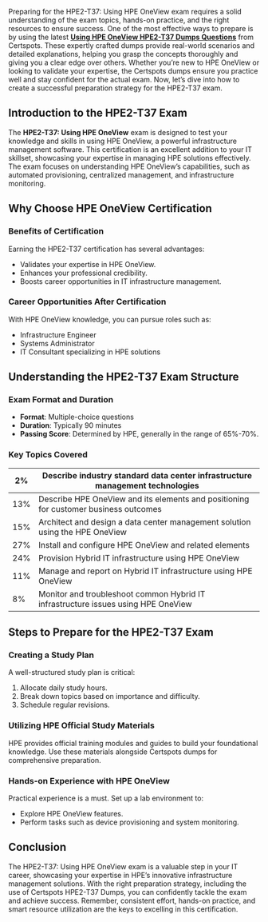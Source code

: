 <p>Preparing for the HPE2-T37: Using HPE OneView exam requires a solid understanding of the exam topics, hands-on practice, and the right resources to ensure success. One of the most effective ways to prepare is by using the latest <strong><a href="https://www.certspots.com/exam/hpe2-t37/">Using HPE OneView HPE2-T37 Dumps Questions</a></strong> from Certspots. These expertly crafted dumps provide real-world scenarios and detailed explanations, helping you grasp the concepts thoroughly and giving you a clear edge over others. Whether you’re new to HPE OneView or looking to validate your expertise, the Certspots dumps ensure you practice well and stay confident for the actual exam. Now, let’s dive into how to create a successful preparation strategy for the HPE2-T37 exam.</p>
<h2><strong>Introduction to the HPE2-T37 Exam</strong></h2>
<p>The <strong>HPE2-T37: Using HPE OneView</strong> exam is designed to test your knowledge and skills in using HPE OneView, a powerful infrastructure management software. This certification is an excellent addition to your IT skillset, showcasing your expertise in managing HPE solutions effectively. The exam focuses on understanding HPE OneView’s capabilities, such as automated provisioning, centralized management, and infrastructure monitoring.</p>
<h2><strong>Why Choose HPE OneView Certification</strong></h2>
<h3><strong>Benefits of Certification</strong></h3>
<p>Earning the HPE2-T37 certification has several advantages:</p>
<ul>
	<li>Validates your expertise in HPE OneView.</li>
	<li>Enhances your professional credibility.</li>
	<li>Boosts career opportunities in IT infrastructure management.</li>
</ul>
<h3><strong>Career Opportunities After Certification</strong></h3>
<p>With HPE OneView knowledge, you can pursue roles such as:</p>
<ul>
	<li>Infrastructure Engineer</li>
	<li>Systems Administrator</li>
	<li>IT Consultant specializing in HPE solutions</li>
</ul>
<h2><strong>Understanding the HPE2-T37 Exam Structure</strong></h2>
<h3><strong>Exam Format and Duration</strong></h3>
<ul>
	<li><strong>Format</strong>: Multiple-choice questions</li>
	<li><strong>Duration</strong>: Typically 90 minutes</li>
	<li><strong>Passing Score</strong>: Determined by HPE, generally in the range of 65%-70%.</li>
</ul>
<h3><strong>Key Topics Covered</strong></h3>
<table>
<thead>
<tr>
<th>2%</th>
<th>Describe industry standard data center infrastructure management technologies</th>
</tr>
</thead>
<tbody>
<tr>
<td>13%</td>
<td>Describe HPE OneView and its elements and positioning for customer business outcomes</td>
</tr>
<tr>
<td>15%</td>
<td>Architect and design a data center management solution using the HPE OneView</td>
</tr>
<tr>
<td>27%</td>
<td>Install and configure HPE OneView and related elements</td>
</tr>
<tr>
<td>24%</td>
<td>Provision Hybrid IT infrastructure using HPE OneView</td>
</tr>
<tr>
<td>11%</td>
<td>Manage and report on Hybrid IT infrastructure using HPE OneView</td>
</tr>
<tr>
<td>8%</td>
<td>Monitor and troubleshoot common Hybrid IT infrastructure issues using HPE OneView</td>
</tr>
</tbody>
</table>
<h2><strong>Steps to Prepare for the HPE2-T37 Exam</strong></h2>
<h3><strong>Creating a Study Plan</strong></h3>
<p>A well-structured study plan is critical:</p>
<ol>
	<li>Allocate daily study hours.</li>
	<li>Break down topics based on importance and difficulty.</li>
	<li>Schedule regular revisions.</li>
</ol>
<h3><strong>Utilizing HPE Official Study Materials</strong></h3>
<p>HPE provides official training modules and guides to build your foundational knowledge. Use these materials alongside Certspots dumps for comprehensive preparation.</p>
<h3><strong>Hands-on Experience with HPE OneView</strong></h3>
<p>Practical experience is a must. Set up a lab environment to:</p>
<ul>
	<li>Explore HPE OneView features.</li>
	<li>Perform tasks such as device provisioning and system monitoring.</li>
</ul>
<h2><strong>Conclusion</strong></h2>
<p>The HPE2-T37: Using HPE OneView exam is a valuable step in your IT career, showcasing your expertise in HPE’s innovative infrastructure management solutions. With the right preparation strategy, including the use of Certspots HPE2-T37 Dumps, you can confidently tackle the exam and achieve success. Remember, consistent effort, hands-on practice, and smart resource utilization are the keys to excelling in this certification.</p>
<p><!-- notionvc: 3da75365-4a79-40b7-b970-b52daaceb0b5 --></p>
